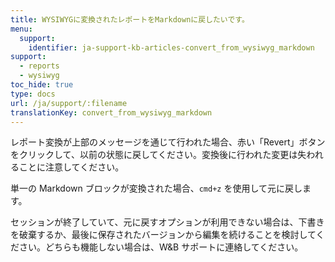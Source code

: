 ```yaml
---
title: WYSIWYGに変換されたレポートをMarkdownに戻したいです。
menu:
  support:
    identifier: ja-support-kb-articles-convert_from_wysiwyg_markdown
support:
  - reports
  - wysiwyg
toc_hide: true
type: docs
url: /ja/support/:filename
translationKey: convert_from_wysiwyg_markdown
---
```

レポート変換が上部のメッセージを通じて行われた場合、赤い「Revert」ボタンをクリックして、以前の状態に戻してください。変換後に行われた変更は失われることに注意してください。

単一の Markdown ブロックが変換された場合、`cmd+z` を使用して元に戻します。

セッションが終了していて、元に戻すオプションが利用できない場合は、下書きを破棄するか、最後に保存されたバージョンから編集を続けることを検討してください。どちらも機能しない場合は、W&B サポートに連絡してください。